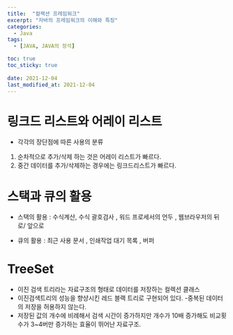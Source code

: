 ```yaml
---
title:  "컬랙션 프레임워크"
excerpt: "자바의 프레임워크의 이해와 특징"
categories:
  - Java
tags:
  - [JAVA, JAVA의 정석]

toc: true
toc_sticky: true
 
date: 2021-12-04
last_modified_at: 2021-12-04
---
```


# 링크드 리스트와 어레이 리스트 
- 각각의 장단점에 따른 사용의 분류 
1. 순차적으로 추가/삭제 하는 것은 어레이 리스트가 빠르다. 
2. 중간 데이터를 추가/삭제하는 경우에는 링크드리스트가 빠르다. 

# 스택과 큐의 활용 
- 스택의 활용 : 수식계산, 수식 괄호검사 , 워드 프로세서의 언두 , 웹브라우저의 뒤로/ 앞으로 

- 큐의 활용 : 최근 사용 문서 , 인쇄작업 대기 목록 , 버퍼 


# TreeSet 
- 이진 검색 트리라는 자료구조의 형태로 데이터를 저장하는 컬렉션 클래스
- 이진검색트리의 성능을 향샹시킨 레드 블랙 트리로 구현되어 있다. 
-중복된 데이터의 저장을 허용하지 않는다. 
- 저장된 값의 개수에 비례해서 검색 시간이 증가하지만 개수가 10배 증가해도 비교횟수가 3~4버만 증가하는 효율이 뛰어난 자료구조.
  